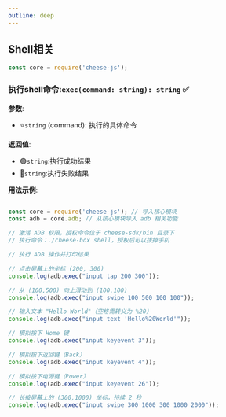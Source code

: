 ```yaml
---
outline: deep
---
```


## Shell相关

```javascript
const core = require('cheese-js');
```

### 执行shell命令:`exec(command: string): string` :white_check_mark:

**参数**:

- ⭐`string` (command): 执行的具体命令

**返回值**:

- :green_circle:`string`:执行成功结果
- :red_circle:`string`:执行失败结果

**用法示例**:

```javascript

const core = require('cheese-js'); // 导入核心模块
const adb = core.adb; // 从核心模块导入 adb 相关功能

// 激活 ADB 权限，授权命令位于 cheese-sdk/bin 目录下
// 执行命令：./cheese-box shell，授权后可以拔掉手机

// 执行 ADB 操作并打印结果

// 点击屏幕上的坐标 (200, 300)
console.log(adb.exec("input tap 200 300"));

// 从 (100,500) 向上滑动到 (100,100)
console.log(adb.exec("input swipe 100 500 100 100"));

// 输入文本 "Hello World"（空格需转义为 %20）
console.log(adb.exec("input text 'Hello%20World'"));

// 模拟按下 Home 键
console.log(adb.exec("input keyevent 3"));

// 模拟按下返回键（Back）
console.log(adb.exec("input keyevent 4"));

// 模拟按下电源键（Power）
console.log(adb.exec("input keyevent 26"));

// 长按屏幕上的 (300,1000) 坐标，持续 2 秒
console.log(adb.exec("input swipe 300 1000 300 1000 2000"));

```

